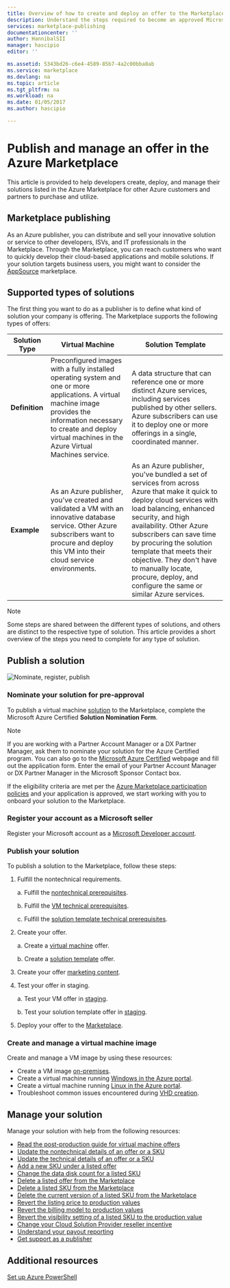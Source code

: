 ```yaml
---
title: Overview of how to create and deploy an offer to the Marketplace | Microsoft Docs
description: Understand the steps required to become an approved Microsoft developer and create and deploy a virtual machine image, template, data service, or developer service in the Azure Marketplace
services: marketplace-publishing
documentationcenter: ''
author: HannibalSII
manager: hascipio
editor: ''

ms.assetid: 5343bd26-c6e4-4589-85b7-4a2c00bba8ab
ms.service: marketplace
ms.devlang: na
ms.topic: article
ms.tgt_pltfrm: na
ms.workload: na
ms.date: 01/05/2017
ms.author: hascipio

---
```

# Publish and manage an offer in the Azure Marketplace
This article is provided to help developers create, deploy, and manage their solutions listed in the Azure Marketplace for other Azure customers and partners to purchase and utilize.

## Marketplace publishing
As an Azure publisher, you can distribute and sell your innovative solution or service to other developers, ISVs, and IT professionals in the Marketplace. Through the Marketplace, you can reach customers who want to quickly develop their cloud-based applications and mobile solutions. If your solution targets business users, you might want to consider the [AppSource](http://appsource.microsoft.com) marketplace.


## Supported types of solutions
The first thing you want to do as a publisher is to define what kind of solution your company is offering. The Marketplace supports the following types of offers:

|Solution Type|Virtual Machine|Solution Template|
|---|---|---|
|**Definition**|Preconfigured images with a fully installed operating system and one or more applications. A virtual machine image provides the information necessary to create and deploy virtual machines in the Azure Virtual Machines service.|A data structure that can reference one or more distinct Azure services, including services published by other sellers. Azure subscribers can use it to deploy one or more offerings in a single, coordinated manner.|
|**Example**|As an Azure publisher, you've created and validated a VM with an innovative database service. Other Azure subscribers want to procure and deploy this VM into their cloud service environments.|As an Azure publisher, you've bundled a set of services from across Azure that make it quick to deploy cloud services with load balancing, enhanced security, and high availability. Other Azure subscribers can save time by procuring the solution template that meets their objective. They don't have to manually locate, procure, deploy, and configure the same or similar Azure services.|

> [!NOTE]
> Some steps are shared between the different types of solutions, and others are distinct to the respective type of solution. This article provides a short overview of the steps you need to complete for any type of solution.

## Publish a solution
![Nominate, register, publish](media/marketplace-publishing-getting-started/img01.png)

### Nominate your solution for pre-approval
To publish a virtual machine [solution](https://createopportunity.azurewebsites.net) to the Marketplace, complete the Microsoft Azure Certified **Solution Nomination Form**.

>[!NOTE]
> If you are working with a Partner Account Manager or a DX Partner Manager, ask them to nominate your solution for the Azure Certified program. You can also go to the [Microsoft Azure Certified](http://createopportunity.azurewebsites.net) webpage and fill out the application form. Enter the email of your Partner Account Manager or DX Partner Manager in the Microsoft Sponsor Contact box.

If the eligibility criteria are met per the [Azure Marketplace participation policies](http://go.microsoft.com/fwlink/?LinkID=526833) and your application is approved, we start working with you to onboard your solution to the Marketplace.

### Register your account as a Microsoft seller
Register your Microsoft account as a [Microsoft Developer account](marketplace-publishing-accounts-creation-registration.md).

### Publish your solution
To publish a solution to the Marketplace, follow these steps:
1. Fulfill the nontechnical requirements.

    a. Fulfill the [nontechnical prerequisites](marketplace-publishing-pre-requisites.md).

    b. Fulfill the [VM technical prerequisites](marketplace-publishing-vm-image-creation-prerequisites.md).

    c. Fulfill the [solution template technical prerequisites](marketplace-publishing-solution-template-creation-prerequisites.md).

2. Create your offer.

    a. Create a [virtual machine](marketplace-publishing-vm-image-creation.md) offer.

    b. Create a [solution template](marketplace-publishing-solution-template-creation.md) offer.

3. Create your offer [marketing content](marketplace-publishing-push-to-staging.md).

4. Test your offer in staging.

    a. Test your VM offer in [staging](marketplace-publishing-vm-image-test-in-staging.md).

    b. Test your solution template offer in [staging](marketplace-publishing-solution-template-test-in-staging.md).

5. Deploy your offer to the [Marketplace](marketplace-publishing-push-to-production.md).


### Create and manage a virtual machine image
Create and manage a VM image by using these resources:
* Create a VM image [on-premises](marketplace-publishing-vm-image-creation-on-premise.md).
* Create a virtual machine running [Windows in the Azure portal](../virtual-machines/virtual-machines-windows-hero-tutorial.md?toc=%2fazure%2fvirtual-machines%2fwindows%2ftoc.json).
* Create a virtual machine running [Linux in the Azure portal](../virtual-machines/linux/quick-create-portal.md?toc=%2fazure%2fvirtual-machines%2flinux%2ftoc.json).
* Troubleshoot common issues encountered during [VHD creation](marketplace-publishing-vm-image-creation-troubleshooting.md).

## Manage your solution
Manage your solution with help from the following resources:
* [Read the post-production guide for virtual machine offers](marketplace-publishing-vm-image-post-publishing.md)
* [Update the nontechnical details of an offer or a SKU](marketplace-publishing-vm-image-post-publishing.md#2-how-to-update-the-non-technical-details-of-an-offer-or-a-sku)
* [Update the technical details of an offer or a SKU](marketplace-publishing-vm-image-post-publishing.md#1-how-to-update-the-technical-details-of-a-sku)
* [Add a new SKU under a listed offer](marketplace-publishing-vm-image-post-publishing.md#3-how-to-add-a-new-sku-under-a-listed-offer)
* [Change the data disk count for a listed SKU](marketplace-publishing-vm-image-post-publishing.md#4-how-to-change-the-data-disk-count-for-a-listed-sku)
* [Delete a listed offer from the Marketplace](marketplace-publishing-vm-image-post-publishing.md)
* [Delete a listed SKU from the Marketplace](marketplace-publishing-vm-image-post-publishing.md#6-how-to-delete-a-listed-sku-from-the-azure-marketplace)
* [Delete the current version of a listed SKU from the Marketplace](marketplace-publishing-vm-image-post-publishing.md#7-how-to-delete-the-current-version-of-a-listed-sku-from-the-azure-marketplace)
* [Revert the listing price to production values](marketplace-publishing-vm-image-post-publishing.md#8-how-to-revert-listing-price-to-production-values)
* [Revert the billing model to production values](marketplace-publishing-vm-image-post-publishing.md#9-how-to-revert-billing-model-to-production-values)
* [Revert the visibility setting of a listed SKU to the production value](marketplace-publishing-vm-image-post-publishing.md#10-how-to-revert-visibility-setting-of-a-listed-sku-to-the-production-value)
* [Change your Cloud Solution Provider reseller incentive](marketplace-publishing-csp-incentive.md)
* [Understand your payout reporting](marketplace-publishing-report-payout.md)
* [Get support as a publisher](marketplace-publishing-get-publisher-support.md)

## Additional resources
[Set up Azure PowerShell](marketplace-publishing-powershell-setup.md)
